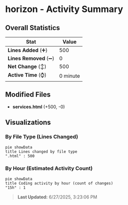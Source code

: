 # horizon - Activity Summary 

## Overall Statistics

| Stat                   | Value                                                             |
| ---------------------- | ----------------------------------------------------------------- |
| **Lines Added** (➕)   | 500                                          |
| **Lines Removed** (➖) | 0                                        |
| **Net Change** (↕)    | 500                |
| **Active Time** (⌚)   | 0 minute |


## Modified Files
- **services.html** (+500, -0)

## Visualizations

### By File Type (Lines Changed)

```mermaid
pie showData
title Lines changed by file type
".html" : 500
```

### By Hour (Estimated Activity Count)

```mermaid
pie showData
title Coding activity by hour (count of changes)
"15h" : 1
```


> **Last Updated:** 6/27/2025, 3:23:06 PM